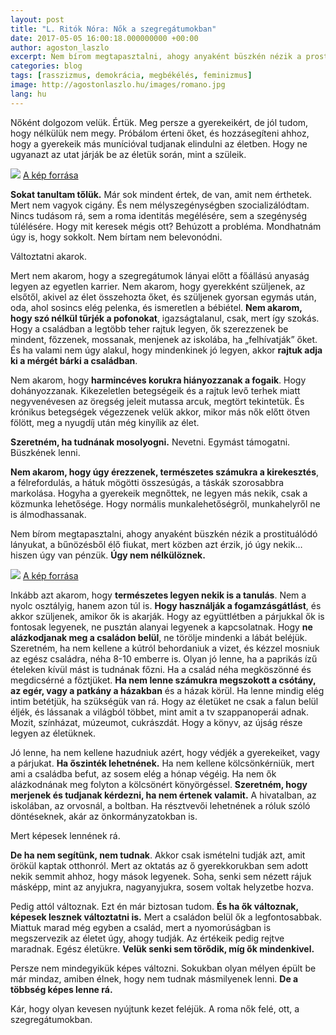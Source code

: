 ```yaml
---
layout: post
title: "L. Ritók Nóra: Nők a szegregátumokban"
date: 2017-05-05 16:00:18.000000000 +00:00
author: agoston_laszlo
excerpt: Nem bírom megtapasztalni, ahogy anyaként büszkén nézik a prostituálódó lányukat, a bűnözésből élő fiukat, mert közben azt érzik, jó úgy nekik… hiszen úgy van pénzük. Úgy nem nélkülöznek. 
categories: blog
tags: [rasszizmus, demokrácia, megbékélés, feminizmus]
image: http://agostonlaszlo.hu/images/romano.jpg
lang: hu
---
```

Nőként dolgozom velük. Értük. Meg persze a gyerekeikért, de jól tudom, hogy nélkülük nem megy. Próbálom érteni őket, és hozzásegíteni ahhoz, hogy a gyerekeik más munícióval tudjanak elindulni az életben. Hogy ne ugyanazt az utat járják be az életük során, mint a szüleik.

![](http://agostonlaszlo.hu/images/romano.jpg)
[A kép forrása](https://cdnfr1.img.sputniknews.com/images/102214/33/1022143350.jpg)

**Sokat tanultam tőlük.** Már sok mindent értek, de van, amit nem érthetek. Mert nem vagyok cigány. És nem mélyszegénységben szocializálódtam. Nincs tudásom rá, sem a roma identitás megélésére, sem a szegénység túlélésére. Hogy mit keresek mégis ott? Behúzott a probléma. Mondhatnám úgy is, hogy sokkolt. Nem bírtam nem belevonódni.

Változtatni akarok.

Mert nem akarom, hogy a szegregátumok lányai előtt a főállású anyaság legyen az egyetlen karrier. Nem akarom, hogy gyerekként szüljenek, az elsőtől, akivel az élet összehozta őket, és szüljenek gyorsan egymás után, oda, ahol sosincs elég pelenka, és ismeretlen a bébiétel.
**Nem akarom, hogy szó nélkül tűrjék a pofonokat**, igazságtalanul, csak, mert így szokás. Hogy a családban a legtöbb teher rajtuk legyen, ők szerezzenek be mindent, főzzenek, mossanak, menjenek az iskolába, ha „felhívatják” őket. És ha valami nem úgy alakul, hogy mindenkinek jó legyen, akkor **rajtuk adja ki a mérgét bárki a családban**.

Nem akarom, hogy **harmincéves korukra hiányozzanak a fogaik**. Hogy dohányozzanak. Kikezeletlen betegségeik és a rajtuk levő terhek miatt negyvenévesen az öregség jeleit mutassa arcuk, megtört tekintetük. És krónikus betegségek végezzenek velük akkor, mikor más nők előtt ötven fölött, meg a nyugdíj után még kinyílik az élet. 

**Szeretném, ha tudnának mosolyogni.** Nevetni. Egymást támogatni. Büszkének lenni.

**Nem akarom, hogy úgy érezzenek, természetes számukra a kirekesztés**, a félrefordulás, a hátuk mögötti összesúgás, a táskák szorosabbra markolása. Hogyha a gyerekeik megnőttek, ne legyen más nekik, csak a közmunka lehetősége. Hogy normális munkalehetőségről, munkahelyről ne is álmodhassanak.

Nem bírom megtapasztalni, ahogy anyaként büszkén nézik a prostituálódó lányukat, a bűnözésből élő fiukat, mert közben azt érzik, jó úgy nekik… hiszen úgy van pénzük. **Úgy nem nélkülöznek.** 

![](http://agostonlaszlo.hu/images/romano2.jpg)
[A kép forrása](http://darkroom.baltimoresun.com/wp-content/uploads/2013/10/RTR38DU4.jpg)

Inkább azt akarom, hogy **természetes legyen nekik is a tanulás**. Nem a nyolc osztályig, hanem azon túl is. **Hogy használják a fogamzásgátlást**, és akkor szüljenek, amikor ők is akarják. Hogy az együttlétben a párjukkal ők is fontosak legyenek, ne pusztán alanyai legyenek a kapcsolatnak. Hogy **ne alázkodjanak meg a családon belül**, ne törölje mindenki a lábát beléjük. Szeretném, ha nem kellene a kútról behordaniuk a vizet, és kézzel mosniuk az egész családra, néha 8-10 emberre is. Olyan jó lenne, ha a paprikás ízű ételeken kívül mást is tudnának főzni. Ha a család néha megköszönné és megdicsérné a főztjüket. **Ha nem lenne számukra megszokott a csótány, az egér, vagy a patkány a házakban** és a házak körül. Ha lenne mindig elég intim betétjük, ha szükségük van rá. Hogy az életüket ne csak a falun belül éljék, és lássanak a világból többet, mint amit a tv szappanoperái adnak. Mozit, színházat, múzeumot, cukrászdát. Hogy a könyv, az újság része legyen az életüknek. 

Jó lenne, ha nem kellene hazudniuk azért, hogy védjék a gyerekeiket, vagy a párjukat. **Ha őszinték lehetnének.** Ha nem kellene kölcsönkérniük, mert ami a családba befut, az sosem elég a hónap végéig. Ha nem ők alázkodnának meg folyton a kölcsönért könyörgéssel. **Szeretném, hogy merjenek és tudjanak kérdezni, ha nem értenek valamit.** A hivatalban, az iskolában, az orvosnál, a boltban. Ha résztvevői lehetnének a róluk szóló döntéseknek, akár az önkormányzatokban is. 

Mert képesek lennének rá. 

**De ha nem segítünk, nem tudnak**. Akkor csak ismételni tudják azt, amit örökül kaptak otthonról. Mert az oktatás az ő gyerekkorukban sem adott nekik semmit ahhoz, hogy mások legyenek. Soha, senki sem nézett rájuk másképp, mint az anyjukra, nagyanyjukra, sosem voltak helyzetbe hozva. 

Pedig attól változnak. Ezt én már biztosan tudom. **És ha ők változnak, képesek lesznek változtatni is.** Mert a családon belül ők a legfontosabbak. Miattuk marad még egyben a család, mert a nyomorúságban is megszervezik az életet úgy, ahogy tudják. Az értékeik pedig rejtve maradnak. Egész életükre. **Velük senki sem törődik, míg ők mindenkivel.** 

Persze nem mindegyikük képes változni. Sokukban olyan mélyen épült be már mindaz, amiben élnek, hogy nem tudnak másmilyenek lenni. **De a többség képes lenne rá.**

Kár, hogy olyan kevesen nyújtunk kezet feléjük. A roma nők felé, ott, a szegregátumokban.



